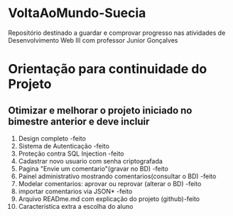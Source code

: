 # VoltaAoMundo-Suecia
Repositório destinado a guardar e comprovar progresso nas atividades de Desenvolvimento Web III com professor Junior Gonçalves

# Orientação para continuidade do Projeto
## Otimizar e melhorar o projeto iniciado no bimestre anterior e deve incluir

1. Design completo -feito
2. Sistema de Autenticação -feito
3. Proteção contra SQL Injection -feito
4. Cadastrar novo usuario com senha criptografada
5. Pagina "Envie um comentario"(gravar no BD) -feito
6. Painel administrativo mostrando comentarios(consultar o BD) -feito
7. Modelar comentarios: aprovar ou reprovar (alterar o BD) -feito
8. importar comentarios via JSON* -feito
9. Arquivo READme.md com explicação do projeto (github)-feito
10. Caracteristica extra a escolha do aluno
